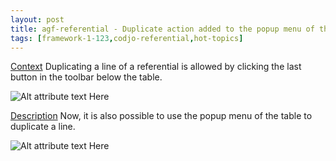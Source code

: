 ```yaml
---
layout: post
title: agf-referential - Duplicate action added to the popup menu of the table
tags: [framework-1-123,codjo-referential,hot-topics]
---
```

<u>Context</u>
Duplicating a line of a referential is allowed by clicking the last button in the toolbar below the table.

![Alt attribute text Here](attachments/toolbar.jpg|align=center)

<u>Description</u>
Now, it is also possible to use the popup menu of the table to duplicate a line.

![Alt attribute text Here](attachments/menu.jpg|align=center)